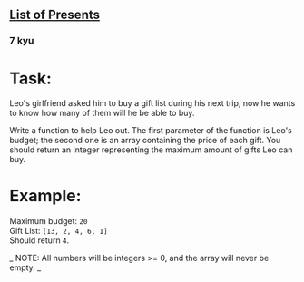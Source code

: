 <h2><a href=https://www.codewars.com/kata/5a84d485742ba347b90006b7/train/javascript target="_blank">List of Presents</a></h2><h3>7 kyu</h3><h1 id="task">Task:</h1><p>Leo's girlfriend asked him to buy a gift list during his next trip, now he wants to know how many of them will he be able to buy.</p><p>Write a function to help Leo out. The first parameter of the function is Leo's budget; the second one is an array containing the price of each gift. You should return an integer representing the maximum amount of gifts Leo can buy.</p><h1 id="example">Example:</h1><p>Maximum budget: <code>20</code><br>Gift List: <code>[13, 2, 4, 6, 1]</code><br>Should return <code>4</code>.</p><p>_ NOTE: All numbers will be integers &gt;= 0, and the array will never be empty. _</p>